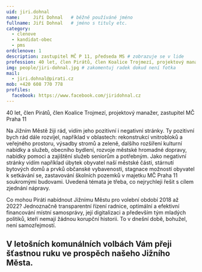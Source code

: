 ```yaml
---
uid: jiri.dohnal
name:     Jiří Dohnal  	# běžně používáné jméno
fullname: Jiří Dohnal  	# jméno s tituly etc.
category:
  - clenove
  - kandidat-obec
  - pms  
ordclenove: 1
description: zastupitel MČ P 11, předseda MS # zobrazuje se v lide
profession: 40 let, člen Pirátů, člen Koalice Trojmezí, projektový manažer, zastupitel MČ Praha 11
img: people/jiri-dohnal.jpg # zakomentuj radek dokud není fotka
mail:
  - jiri.dohnal@pirati.cz
mob: +420 608 770 778 
profiles:
  facebook: https://www.facebook.com/jiridohnal.cz
---
```


40 let, člen Pirátů, člen Koalice Trojmezí, projektový manažer, zastupitel MČ Praha 11
 
Na Jižním Městě žiji rád, vidím jeho pozitivní i negativní stránky. Ty pozitivní bych rád dále rozvíjel, například v oblastech: rekonstrukcí vnitrobloků a veřejného prostoru, výsadby stromů a zeleně, dalšího rozšíření kulturní nabídky a služeb, obecního bydlení, rozvoje městské hromadné dopravy, nabídky pomoci a zajištění služeb seniorům a potřebným. Jako negativní stránky vidím například úbytek obyvatel naší městské části, stárnutí bytových domů a prvků občanské vybavenosti, stagnace možností obyvatel k setkávání se, zastavování školních pozemků v majetku MČ Praha 11 soukromými budovami. Uvedená témata je třeba, co nejrychleji řešit s cílem zjednání nápravy.
 
Co mohou Piráti nabídnout Jižnímu Městu pro volební období 2018 až 2022? Jednoznačně transparentní řízení radnice, optimální a efektivní financování místní samosprávy, její digitalizaci a především tým mladých politiků, kteří nemají žádnou korupční historii. To v dnešní době, bohužel, není samozřejmostí.
 
V letošních komunálních volbách Vám přeji šťastnou ruku ve prospěch našeho Jižního Města.
---